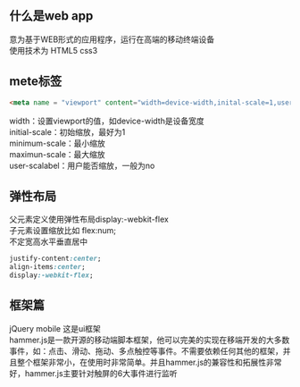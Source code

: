 ## 什么是web app
意为基于WEB形式的应用程序，运行在高端的移动终端设备  
使用技术为 HTML5 css3 

## mete标签
 
```html
<meta name = "viewport" content="width=device-width,inital-scale=1,user-scalable=no"></meta>
```
width：设置viewport的值，如device-width是设备宽度  
initial-scale：初始缩放，最好为1  
minimum-scale：最小缩放    
maximun-scale：最大缩放  
user-scalabel：用户能否缩放，一般为no  

## 弹性布局
父元素定义使用弹性布局display:-webkit-flex   
子元素设置缩放比如 flex:num;  
不定宽高水平垂直居中  
```css
justify-content:center;  
align-items:center;  
display:-webkit-flex;  
```

## 框架篇
jQuery mobile  这是ui框架  
hammer.js是一款开源的移动端脚本框架，他可以完美的实现在移端开发的大多数事件，如：点击、滑动、拖动、多点触控等事件。不需要依赖任何其他的框架，并且整个框架非常小，在使用时非常简单。并且hammer.js的兼容性和拓展性非常好，hammer.js主要针对触屏的6大事件进行监听